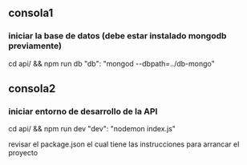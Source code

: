 ## consola1
### iniciar la base de datos (debe estar instalado mongodb previamente)
cd api/ && npm run db
    "db": "mongod --dbpath=../db-mongo"

## consola2
### iniciar entorno de desarrollo de la API 
cd api/ && npm run dev
    "dev": "nodemon index.js"


revisar el package.json el cual tiene las instrucciones para arrancar el proyecto
